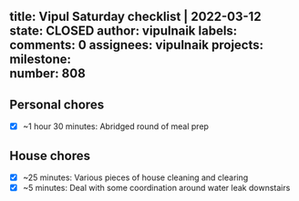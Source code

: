 title:	Vipul Saturday checklist | 2022-03-12
state:	CLOSED
author:	vipulnaik
labels:	
comments:	0
assignees:	vipulnaik
projects:	
milestone:	
number:	808
--
## Personal chores

- [x] ~1 hour 30 minutes: Abridged round of meal prep

## House chores

- [x] ~25 minutes: Various pieces of house cleaning and clearing
- [x] ~5 minutes: Deal with some coordination around water leak downstairs
